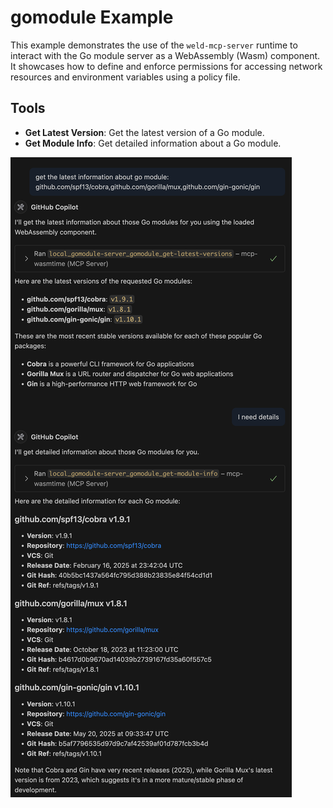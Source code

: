 # gomodule Example

This example demonstrates the use of the `weld-mcp-server` runtime to interact with the Go module server as a WebAssembly (Wasm) component. It showcases how to define and enforce permissions for accessing network resources and environment variables using a policy file.

## Tools

- **Get Latest Version**: Get the latest version of a Go module.
- **Get Module Info**: Get detailed information about a Go module.

![alt text](gomodule-info.png)